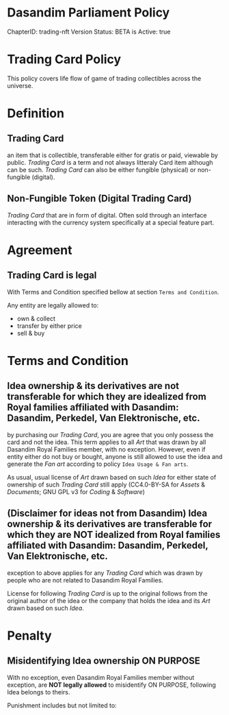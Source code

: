 # Dasandim Parliament Policy
ChapterID: trading-nft
Version Status: BETA
is Active: true

# Trading Card Policy
This policy covers life flow of game of trading collectibles across the universe. 

# Definition
## Trading Card
an item that is collectible, transferable either for gratis or paid, viewable by public. 
*Trading Card* is a term and not always litteraly Card item although can be such. 
*Trading Card* can also be either fungible (physical) or non-fungible (digital).

## Non-Fungible Token (Digital Trading Card)
*Trading Card* that are in form of digital. Often sold through an interface interacting with the currency system specifically at a special feature part.

# Agreement
## Trading Card is legal
With Terms and Condition specified bellow at section `Terms and Condition`. 

Any entity are legally allowed to:
- own & collect
- transfer by either price
- sell & buy

# Terms and Condition
## Idea ownership & its derivatives are not transferable for which they are idealized from Royal families affiliated with Dasandim: Dasandim, Perkedel, Van Elektronische, etc.
by purchasing our *Trading Card*, you are agree that you only possess the card and not the idea. This term applies to all *Art* that was drawn by all Dasandim Royal Families member, with no exception.
However, even if entity either do not buy or bought, anyone is still allowed to use the idea and generate the *Fan art* according to policy `Idea Usage & Fan arts`. 

As usual, usual license of *Art* drawn based on such *Idea* for either state of ownership of such *Trading Card* still apply (CC4.0-BY-SA for *Assets* & *Documents*; GNU GPL v3 for *Coding* & *Software*)

## (Disclaimer for ideas not from Dasandim) Idea ownership & its derivatives are transferable for which they are NOT idealized from Royal families affiliated with Dasandim: Dasandim, Perkedel, Van Elektronische, etc.
exception to above applies for any *Trading Card* which was drawn by people who are not related to Dasandim Royal Families.

License for following *Trading Card* is up to the original follows from the original author of the idea or the company that holds the idea and its *Art* drawn based on such *Idea*.

# Penalty
## Misidentifying Idea ownership ON PURPOSE
With no exception, even Dasandim Royal Families member without exception, are **NOT legally allowed** to misidentify ON PURPOSE, following Idea belongs to theirs.

Punishment includes but not limited to: